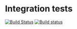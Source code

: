 # Integration tests

[![Build Status](https://travis-ci.org/davidanthoff/dataversetests.svg?branch=master)](https://travis-ci.org/davidanthoff/dataversetests)
[![Build status](https://ci.appveyor.com/api/projects/status/ngu99qnsaj3tpgta/branch/master?svg=true)](https://ci.appveyor.com/project/davidanthoff/dataversetests/branch/master)
